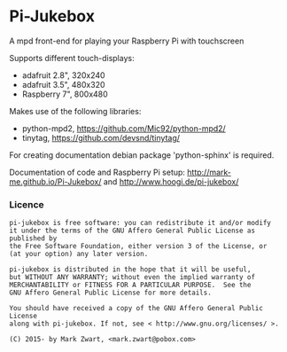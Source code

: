 Pi-Jukebox
==========

A mpd front-end for playing your Raspberry Pi with touchscreen

Supports different touch-displays:
  - adafruit 2.8", 320x240
  - adafruit 3.5", 480x320
  - Raspberry 7", 800x480

Makes use of the following libraries:
  - python-mpd2, https://github.com/Mic92/python-mpd2/
  - tinytag,  https://github.com/devsnd/tinytag/

For creating documentation debian package 'python-sphinx' is required.

Documentation of code and Raspberry Pi setup:
http://mark-me.github.io/Pi-Jukebox/
  and
http://www.hoogi.de/pi-jukebox/

### Licence
```
pi-jukebox is free software: you can redistribute it and/or modify
it under the terms of the GNU Affero General Public License as published by
the Free Software Foundation, either version 3 of the License, or
(at your option) any later version.

pi-jukebox is distributed in the hope that it will be useful,
but WITHOUT ANY WARRANTY; without even the implied warranty of
MERCHANTABILITY or FITNESS FOR A PARTICULAR PURPOSE.  See the
GNU Affero General Public License for more details.

You should have received a copy of the GNU Affero General Public License
along with pi-jukebox. If not, see < http://www.gnu.org/licenses/ >.

(C) 2015- by Mark Zwart, <mark.zwart@pobox.com>
```
